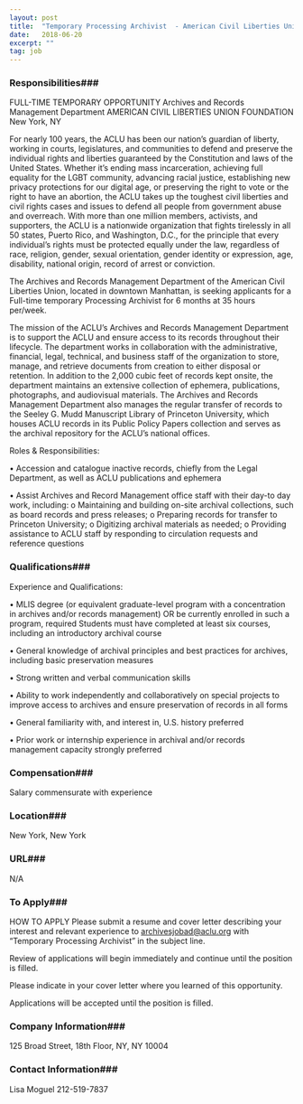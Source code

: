 ```yaml
---
layout: post
title:  "Temporary Processing Archivist  - American Civil Liberties Union "
date:   2018-06-20
excerpt: ""
tag: job
---
```




### Responsibilities###

FULL-TIME TEMPORARY OPPORTUNITY
Archives and Records Management Department
AMERICAN CIVIL LIBERTIES UNION FOUNDATION
New York, NY

For nearly 100 years, the ACLU has been our nation’s guardian of liberty, working in courts, legislatures, and communities to defend and preserve the individual rights and liberties guaranteed by the Constitution and laws of the United States.  Whether it’s ending mass incarceration, achieving full equality for the LGBT community, advancing racial justice, establishing new privacy protections for our digital age, or preserving the right to vote or the right to have an abortion, the ACLU takes up the toughest civil liberties and civil rights cases and issues to defend all people from government abuse and overreach. With more than one million members, activists, and supporters, the ACLU is a nationwide organization that fights tirelessly in all 50 states, Puerto Rico, and Washington, D.C., for the principle that every individual’s rights must be protected equally under the law, regardless of race, religion, gender, sexual orientation, gender identity or expression, age, disability, national origin, record of arrest or conviction.

The Archives and Records Management Department of the American Civil Liberties Union, located in downtown Manhattan, is seeking applicants for a Full-time temporary Processing Archivist for 6 months at 35 hours per/week.

The mission of the ACLU’s Archives and Records Management Department is to support the ACLU and ensure access to its records throughout their lifecycle. The department works in collaboration with the administrative, financial, legal, technical, and business staff of the organization to store, manage, and retrieve documents from creation to either disposal or retention.   In addition to the 2,000 cubic feet of records kept onsite, the department maintains an extensive collection of ephemera, publications, photographs, and audiovisual materials.   The Archives and Records Management Department also manages the regular transfer of records to the Seeley G. Mudd Manuscript Library of Princeton University, which houses ACLU records in its Public Policy Papers collection and serves as the archival repository for the ACLU’s national offices.

Roles & Responsibilities:

• 	Accession and catalogue inactive records, chiefly from the Legal Department, as well as ACLU publications and ephemera

• 	Assist Archives and Record Management office staff with their day-to day work, including:
o	Maintaining and building on-site archival collections, such as board records and press releases;
o	Preparing records for transfer to Princeton University;
o	Digitizing archival materials as needed;
o	Providing assistance to ACLU staff by responding to circulation requests and reference questions



### Qualifications###

Experience and Qualifications:

• 	MLIS degree (or equivalent graduate-level program with a concentration in archives and/or records management) OR be currently enrolled in such a program, required  Students must have completed at least six courses, including an introductory archival course  

• 	General knowledge of archival principles and best practices for archives, including basic preservation measures

• 	Strong written and verbal communication skills

• 	Ability to work independently and collaboratively on special projects to improve access to archives and ensure preservation of records in all forms

• 	General familiarity with, and interest in, U.S. history preferred

• 	Prior work or internship experience in archival and/or records management capacity strongly preferred



### Compensation###

Salary commensurate with experience 


### Location###

New York, New York 


### URL###

N/A 

### To Apply###

HOW TO APPLY
Please submit a resume and cover letter describing your interest and relevant experience to archivesjobad@aclu.org with “Temporary Processing Archivist” in the subject line.  

Review of applications will begin immediately and continue until the position is filled.

Please indicate in your cover letter where you learned of this opportunity.

Applications will be accepted until the position is filled.



### Company Information###

125 Broad Street, 18th Floor, NY, NY  10004


### Contact Information###

Lisa Moguel 212-519-7837

